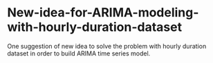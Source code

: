 # New-idea-for-ARIMA-modeling-with-hourly-duration-dataset
One suggestion of new idea to solve the problem with hourly duration dataset in order to build ARIMA time series model. 
